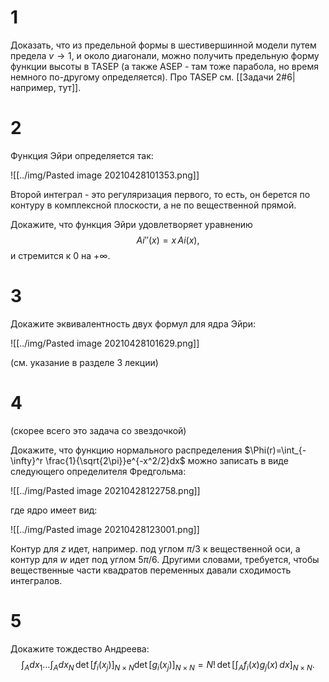 # 1

Доказать, что из предельной формы в шестивершинной модели путем предела $v\to 1$, и около диагонали, можно получить предельную форму функции высоты в TASEP (а также ASEP - там тоже парабола, но время немного по-другому определяется). Про TASEP см. [[Задачи 2#6|например, тут]].

# 2

Функция Эйри определяется так:

![[../img/Pasted image 20210428101353.png]]

Второй интеграл - это регуляризация первого, то есть, он берется по контуру в комплексной плоскости, а не по вещественной прямой.

Докажите, что функция Эйри удовлетворяет уравнению 
$$
Ai''(x)=x\, Ai(x),
$$
и стремится к 0 на $+\infty$.

# 3

Докажите эквивалентность двух формул для ядра Эйри:

![[../img/Pasted image 20210428101629.png]]

(см. указание в разделе 3 лекции)

# 4

(скорее всего это задача со звездочкой)

Докажите, что функцию нормального распределения $\Phi(r)=\int_{-\infty}^r \frac{1}{\sqrt{2\pi}}e^{-x^2/2}dx$ можно записать в виде следующего определителя Фредгольма:

![[../img/Pasted image 20210428122758.png]]

где ядро имеет вид:

![[../img/Pasted image 20210428123001.png]]

Контур для $z$ идет, например. под углом $\pi/3$ к вещественной оси, а контур для $w$ идет под углом $5\pi/6$. Другими словами, требуется, чтобы вещественные части квадратов переменных давали сходимость интегралов.

# 5

Докажите тождество Андреева:
$$
\int_A dx_1 \ldots \int_A dx_N \,
\det[f_i(x_j)]_{N\times N}
\det[g_i(x_j)]_{N\times N}
=N!\, \det
\left[ \int_A f_i(x)g_j(x)\,dx \right]_{N\times N}.
$$
